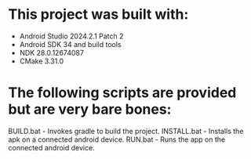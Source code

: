 # This project was built with: 
- Android Studio 2024.2.1 Patch 2
- Android SDK 34 and build tools
- NDK 28.0.12674087
- CMake 3.31.0

# The following scripts are provided but are very bare bones: 

BUILD.bat - Invokes gradle to build the project. 
INSTALL.bat - Installs the apk on a connected android device. 
RUN.bat - Runs the app on the connected android device. 